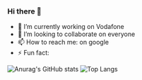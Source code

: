 ### Hi there 👋

- 🔭 I’m currently working on Vodafone
- 👯 I’m looking to collaborate on everyone
- 📫 How to reach me: on google
- ⚡ Fun fact: 

![Anurag's GitHub stats](https://github-readme-stats.vercel.app/api?username=claudioitalian12&show_icons=true)  ![Top Langs](https://github-readme-stats.vercel.app/api/top-langs/?username=claudioitalian12&layout=compact)
